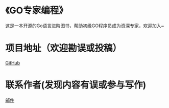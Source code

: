 # 《GO专家编程》
这是一本开源的Go语言进阶图书，帮助初级GO程序员成为资深专家，欢迎加入~

# 项目地址（欢迎勘误或投稿）
[GitHub](https://github.com/RainbowMango/GoExpertProgramming)

# 联系作者(发现内容有误或参与写作)
[邮件](mail:qdurenhongcai@gmail.com)